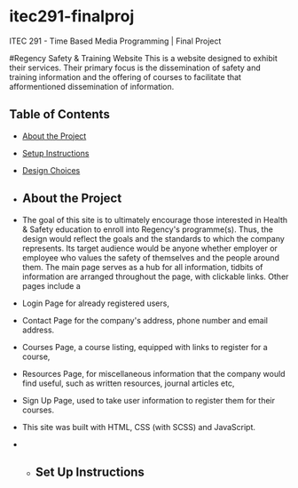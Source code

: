 # itec291-finalproj
ITEC 291 - Time Based Media Programming | Final Project

#Regency Safety & Training Website
This is a website designed to exhibit their services. Their primary focus is the dissemination of safety and training information and the offering of courses to facilitate that afformentioned dissemination of information. 

## Table of Contents
- [About the Project](#about-the-project)
- [Setup Instructions](#setup-instructions)
- [Design Choices](#design-choices)


- ## About the Project
- The goal of this site is to ultimately encourage those interested in Health & Safety education to enroll into Regency's programme(s). Thus, the design would reflect the goals and the standards to which the company represents. Its target audience would be anyone whether employer or employee who values the safety of themselves and the people around them. The main page serves as a hub for all information, tidbits of information are arranged throughout the page, with clickable links. Other pages include a
- Login Page for already registered users,
- Contact Page for the company's address, phone number and email address.
- Courses Page, a course listing, equipped with links to register for a course,
- Resources Page, for miscellaneous information that the company would find useful, such as written resources, journal articles etc,
- Sign Up Page, used to take user information to register them for their courses.

- This site was built with HTML, CSS (with SCSS) and JavaScript.

- - ## Set Up Instructions
